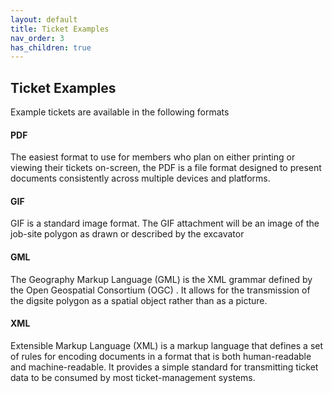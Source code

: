 ```yaml
---
layout: default
title: Ticket Examples
nav_order: 3
has_children: true
---
```


## Ticket Examples
Example tickets are available in the following formats

#### PDF
The easiest format to use for members who plan on either printing or viewing their tickets on-screen, the PDF is a file format designed to present documents consistently across multiple devices and platforms.

#### GIF
GIF is a standard image format. The GIF attachment will be an image of the job-site polygon as drawn or described by the excavator

#### GML
The Geography Markup Language (GML) is the XML grammar defined by the Open Geospatial Consortium (OGC) . It allows for the transmission of the digsite polygon as a spatial object rather than as a picture.

#### XML
Extensible Markup Language (XML) is a markup language that defines a set of rules for encoding documents in a format that is both human-readable and machine-readable. It provides a simple standard for transmitting ticket data to be consumed by most ticket-management systems.
